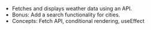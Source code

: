 - Fetches and displays weather data using an API.
- Bonus: Add a search functionality for cities.
- Concepts: Fetch API, conditional rendering, useEffect
